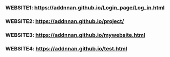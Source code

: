 ### WEBSITE1: https://addnnan.github.io/Login_page/Log_in.html
### WEBSITE2: https://addnnan.github.io/project/
### WEBSITE3: https://addnnan.github.io/mywebsite.html
### WEBSITE4: https://addnnan.github.io/test.html
